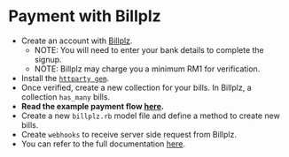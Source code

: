 # Payment with Billplz

- Create an account with [Billplz](https://www.billplz.com/).
  - NOTE: You will need to enter your bank details to complete the signup.
  - NOTE: Billplz may charge you a minimum RM1 for verification.
- Install the [`httparty gem`](https://github.com/jnunemaker/httparty).
- Once verified, create a new collection for your bills. In Billplz, a collection `has_many` bills.
- **Read the example payment flow [here](https://www.billplz.com/api#api-flow).**
- Create a new `billplz.rb` model file and define a method to create new bills.
- Create `webhooks` to receive server side request from Billplz.
- You can refer to the full documentation [here](https://www.billplz.com/api#v3).
